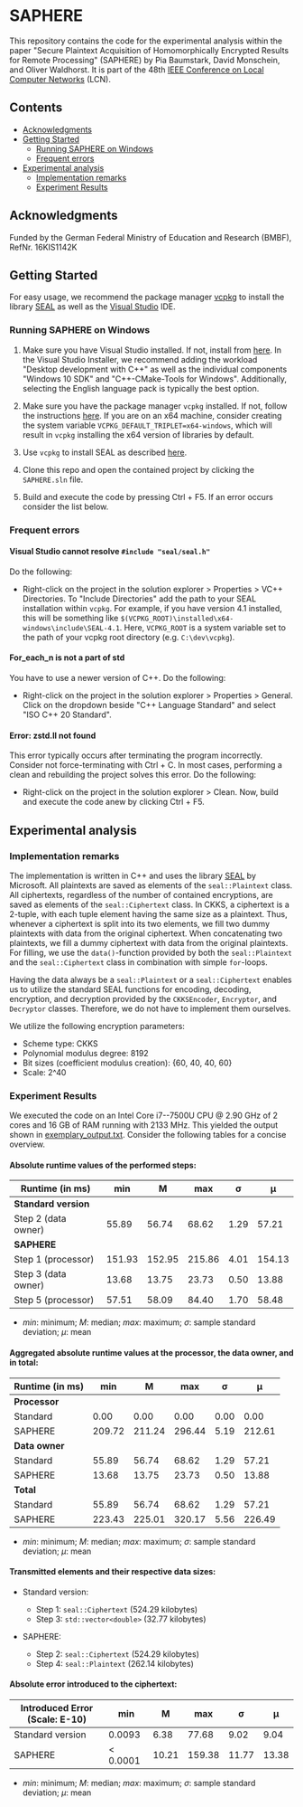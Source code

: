 # SAPHERE

This repository contains the code for the experimental analysis within the paper "Secure Plaintext Acquisition of Homomorphically Encrypted Results for Remote Processing" (SAPHERE) by Pia Baumstark, David Monschein, and Oliver Waldhorst. It is part of the 48th [IEEE Conference on Local Computer Networks](https://www.ieeelcn.org/) (LCN).

## Contents
- [Acknowledgments](#acknowledgments)
- [Getting Started](#getting-started)
  - [Running SAPHERE on Windows](#running-saphere-on-windows)
  - [Frequent errors](#frequent-errors)
- [Experimental analysis](#experimental-analysis)
  - [Implementation remarks](#implementation-remarks)
  - [Experiment Results](#experiment-results)

## Acknowledgments
Funded by the German Federal Ministry of Education and Research (BMBF), RefNr. 16KIS1142K

## Getting Started
For easy usage, we recommend the package manager [vcpkg](https://github.com/microsoft/vcpkg) to install the library [SEAL](https://github.com/microsoft/SEAL) as well as the [Visual Studio](https://visualstudio.microsoft.com/de/) IDE.

### Running SAPHERE on Windows
1. Make sure you have Visual Studio installed. If not, install from [here](https://visualstudio.microsoft.com/de/). In the Visual Studio Installer, we recommend adding the workload "Desktop development with C++" as well as the individual components "Windows 10 SDK" and "C++-CMake-Tools for Windows". Additionally, selecting the English language pack is typically the best option.

2. Make sure you have the package manager ```vcpkg``` installed. If not, follow the instructions [here](https://github.com/microsoft/vcpkg#quick-start-windows). If you are on an x64 machine, consider creating the system variable ```VCPKG_DEFAULT_TRIPLET=x64-windows```, which will result in ```vcpkg``` installing the x64 version of libraries by default.
3. Use ```vcpkg``` to install SEAL as described [here](https://github.com/microsoft/seal#installing-from-vcpkg). 
4. Clone this repo and open the contained project by clicking the ```SAPHERE.sln``` file.
5. Build and execute the code by pressing Ctrl + F5. If an error occurs consider the list below.

### Frequent errors

#### Visual Studio cannot resolve ```#include "seal/seal.h"```
Do the following: 
- Right-click on the project in the solution explorer > Properties > VC++ Directories. To "Include Directories" add the path to your SEAL installation within ```vcpkg```. For example, if you have version 4.1 installed, this will be something like ```$(VCPKG_ROOT)\installed\x64-windows\include\SEAL-4.1```. Here, ```VCPKG_ROOT``` is a system variable set to the path of your vcpkg root directory (e.g. ```C:\dev\vcpkg```).


#### For_each_n is not a part of std
You have to use a newer version of C++. Do the following:
- Right-click on the project in the solution explorer > Properties > General. Click on the dropdown beside "C++ Language Standard" and select "ISO C++ 20 Standard".


#### Error: zstd.ll not found
This error typically occurs after terminating the program incorrectly. Consider not force-terminating with Ctrl + C. 
In most cases, performing a clean and rebuilding the project solves this error. Do the following:
- Right-click on the project in the solution explorer > Clean. Now, build and execute the code anew by clicking Ctrl + F5.

## Experimental analysis

### Implementation remarks
The implementation is written in C++ and uses the library [SEAL](https://github.com/microsoft/SEAL) by Microsoft.
All plaintexts are saved as elements of the ```seal::Plaintext``` class.
All ciphertexts, regardless of the number of contained encryptions, are saved as elements of the ```seal::Ciphertext``` class.
In CKKS, a ciphertext is a 2-tuple, with each tuple element having the same size as a plaintext.
Thus, whenever a ciphertext is split into its two elements, we fill two dummy plaintexts with data from the original ciphertext.
When concatenating two plaintexts, we fill a dummy ciphertext with data from the original plaintexts.
For filling, we use the ```data()```-function provided by both the ```seal::Plaintext``` and the ```seal::Ciphertext``` class in combination with simple ```for```-loops.

Having the data always be a ```seal::Plaintext``` or a ```seal::Ciphertext``` enables us to utilize the standard SEAL functions for encoding, decoding, encryption, and decryption provided by the ```CKKSEncoder```, ```Encryptor```, and ```Decryptor``` classes.
Therefore, we do not have to implement them ourselves.

We utilize the following encryption parameters:
- Scheme type: CKKS
- Polynomial modulus degree: 8192
- Bit sizes (coefficient modulus creation): {60, 40, 40, 60}
- Scale: 2^40

### Experiment Results
We executed the code on an Intel Core i7--7500U CPU @ 2.90 GHz of 2 cores and 16 GB of RAM running with 2133 MHz.
This yielded the output shown in [exemplary_output.txt](exemplary_output.txt).
Consider the following tables for a concise overview.

#### Absolute runtime values of the performed steps:
| Runtime (in ms)         | min    | M      | max    | σ     | μ      |
|-------------------------|--------|--------|--------|-------|--------|
| **Standard version**    |        |        |        |       |        |
| Step 2 (data owner)     | 55.89  | 56.74  | 68.62  | 1.29  | 57.21  |
| **SAPHERE**             |        |        |        |       |        |
| Step 1 (processor)      | 151.93 | 152.95 | 215.86 | 4.01  | 154.13 |
| Step 3 (data owner)     | 13.68  | 13.75  | 23.73  | 0.50  | 13.88  |
| Step 5 (processor)      | 57.51  | 58.09  | 84.40  | 1.70  | 58.48  |
* $min$: minimum; $M$: median; $max$: maximum; $σ$: sample standard deviation; $μ$: mean

#### Aggregated absolute runtime values at the processor, the data owner, and in total:
| Runtime (in ms)    | min    | M      | max    | σ     | μ      |
|--------------------|--------|--------|--------|-------|--------|
| **Processor**      |        |        |        |       |        |
| Standard           | 0.00   | 0.00   | 0.00   | 0.00  | 0.00   |
| SAPHERE            | 209.72 | 211.24 | 296.44 | 5.19  | 212.61 |
| **Data owner**     |        |        |        |       |        |
| Standard           | 55.89  | 56.74  | 68.62  | 1.29  | 57.21  |
| SAPHERE            | 13.68  | 13.75  | 23.73  | 0.50  | 13.88  |
| **Total**          |        |        |        |       |        |
| Standard           | 55.89  | 56.74  | 68.62  | 1.29  | 57.21  |
| SAPHERE            | 223.43 | 225.01 | 320.17 | 5.56  | 226.49 |
* $min$: minimum; $M$: median; $max$: maximum; $σ$: sample standard deviation; $μ$: mean

#### Transmitted elements and their respective data sizes:
- Standard version:
  - Step 1: ```seal::Ciphertext``` (524.29 kilobytes)
  - Step 3: ```std::vector<double>``` (32.77 kilobytes)

- SAPHERE:
  - Step 2: ```seal::Ciphertext``` (524.29 kilobytes)
  - Step 4: ```seal::Plaintext``` (262.14 kilobytes)

#### Absolute error introduced to the ciphertext:
| Introduced Error (Scale: E-10) | min      | M     | max     | σ     | μ      |
|---------------------------------------|----------|-------|---------|-------|--------|
| Standard version                      | 0.0093   | 6.38  | 77.68   | 9.02  | 9.04   |
| SAPHERE                               | < 0.0001 | 10.21 | 159.38  | 11.77 | 13.38  |
* $min$: minimum; $M$: median; $max$: maximum; $σ$: sample standard deviation; $μ$: mean